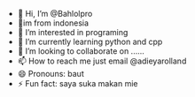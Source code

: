 - 👋 Hi, I’m @Bahlolpro
- 📍im from indonesia 
- 👀 I’m interested in programing
- 🌱 I’m currently learning python and cpp
- 💞️ I’m looking to collaborate on ......
- 📫 How to reach me just email @adieyarolland
- 😄 Pronouns: baut
- ⚡ Fun fact: saya suka makan mie

<!---
Bahlolpro/Bahlolpro is a ✨ special ✨ repository because its `README.md` (this file) appears on your GitHub profile.
You can click the Preview link to take a look at your changes.
--->
